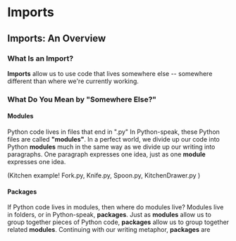 # Imports

## Imports: An Overview

### What Is an Import?
**Imports** allow us to use code that lives somewhere else -- somewhere different than where we're currently working. 

### What Do You Mean by "Somewhere Else?"

#### Modules
Python code lives in files that end in ".py"
In Python-speak, these Python files are called **"modules"**.
In a perfect world, we divide up our code into Python **modules** much in the same way as we divide up our writing into paragraphs. One paragraph expresses one idea, just as one **module** expresses one idea.

(Kitchen example! Fork.py, Knife.py, Spoon.py, KitchenDrawer.py )

#### Packages
If Python code lives in modules, then where do modules live? 
Modules live in folders, or in Python-speak, **packages**.
Just as **modules** allow us to group together pieces of Python code, **packages** allow us to group together related **modules**. Continuing with our writing metaphor, **packages** are 
<!--stackedit_data:
eyJoaXN0b3J5IjpbMTQ5NTY0NzE4MiwxODExOTcyOTUwLDQ3Mz
YyMTE0M119
-->